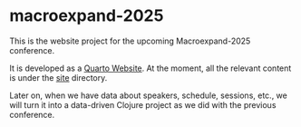 # macroexpand-2025

This is the website project for the upcoming Macroexpand-2025 conference.

It is developed as a [Quarto Website](https://quarto.org/docs/websites/).
At the moment, all the relevant content is under the [site](./site) directory.

Later on, when we have data about speakers, schedule, sessions, etc., we will turn it into a data-driven Clojure project as we did with the previous conference.


